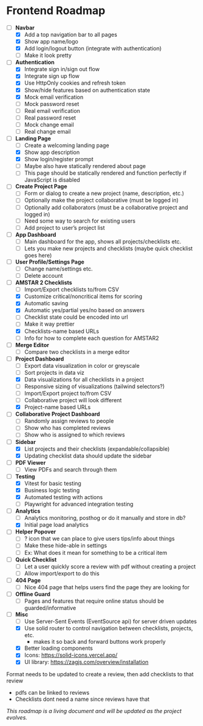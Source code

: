 # Frontend Roadmap

- [ ] **Navbar**
  - [x] Add a top navigation bar to all pages
  - [x] Show app name/logo
  - [x] Add login/logout button (integrate with authentication)
  - [ ] Make it look pretty

- [ ] **Authentication**
  - [x] Integrate sign in/sign out flow
  - [x] Integrate sign up flow
  - [x] Use HttpOnly cookies and refresh token
  - [x] Show/hide features based on authentication state
  - [x] Mock email verification
  - [ ] Mock password reset
  - [ ] Real email verification
  - [ ] Real password reset
  - [ ] Mock change email
  - [ ] Real change email

- [ ] **Landing Page**
  - [ ] Create a welcoming landing page
  - [x] Show app description
  - [x] Show login/register prompt
  - [ ] Maybe also have statically rendered about page
  - [ ] This page should be statically rendered and function perfectly if JavaScript is disabled

- [ ] **Create Project Page**
  - [ ] Form or dialog to create a new project (name, description, etc.)
  - [ ] Optionally make the project collaborative (must be logged in)
  - [ ] Optionally add collaborators (must be a collaborative project and logged in)
  - [ ] Need some way to search for existing users
  - [ ] Add project to user’s project list

- [ ] **App Dashboard**
  - [ ] Main dashboard for the app, shows all projects/checklists etc.
  - [ ] Lets you make new projects and checklists (maybe quick checklist goes here)

- [ ] **User Profile/Settings Page**
  - [ ] Change name/settings etc.
  - [ ] Delete account

- [ ] **AMSTAR 2 Checklists**
  - [ ] Import/Export checklists to/from CSV
  - [x] Customize critical/noncritical items for scoring
  - [x] Automatic saving
  - [x] Automatic yes/partial yes/no based on answers
  - [ ] Checklist state could be encoded into url
  - [ ] Make it way prettier
  - [x] Checklists-name based URLs
  - [ ] Info for how to complete each question for AMSTAR2

- [ ] **Merge Editor**
  - [ ] Compare two checklists in a merge editor

- [ ] **Project Dashboard**
  - [ ] Export data visualization in color or greyscale
  - [ ] Sort projects in data viz
  - [x] Data visualizations for all checklists in a project
  - [ ] Responsive sizing of visualizations (tailwind selectors?)
  - [ ] Import/Export project to/from CSV
  - [ ] Collaborative project will look different
  - [x] Project-name based URLs

- [ ] **Collaborative Project Dashboard**
  - [ ] Randomly assign reviews to people
  - [ ] Show who has completed reviews
  - [ ] Show who is assigned to which reviews

- [ ] **Sidebar**
  - [x] List projects and their checklists (expandable/collapsible)
  - [x] Updating checklist data should update the sidebar

- [ ] **PDF Viewer**
  - [ ] View PDFs and search through them

- [ ] **Testing**
  - [x] Vitest for basic testing
  - [x] Business logic testing
  - [x] Automated testing with actions
  - [ ] Playwright for advanced integration testing

- [ ] **Analytics**
  - [ ] Analytics monitoring, posthog or do it manually and store in db?
  - [x] Initial page load analytics

- [ ] **Helper Popover**
  - [ ] ? icon that we can place to give users tips/info about things
  - [ ] Make these hide-able in settings
  - [ ] Ex: What does it mean for something to be a critical item

- [ ] **Quick Checklist**
  - [ ] Let a user quickly score a review with pdf without creating a project
  - [ ] Allow import/export to do this

- [ ] **404 Page**
  - [ ] Nice 404 page that helps users find the page they are looking for

- [ ] **Offline Guard**
  - [ ] Pages and features that require online status should be guarded/informative

- [ ] **Misc**
  - [ ] Use Server-Sent Events (EventSource api) for server driven updates
  - [x] Use solid router to control navigation between checklists, projects, etc.
    - makes it so back and forward buttons work properly
  - [x] Better loading components
  - [x] Icons: https://solid-icons.vercel.app/
  - [x] UI library: https://zagjs.com/overview/installation

Format needs to be updated to create a review, then add checklists to that review

- pdfs can be linked to reviews
- Checklists dont need a name since reviews have that

_This roadmap is a living document and will be updated as the project evolves._
